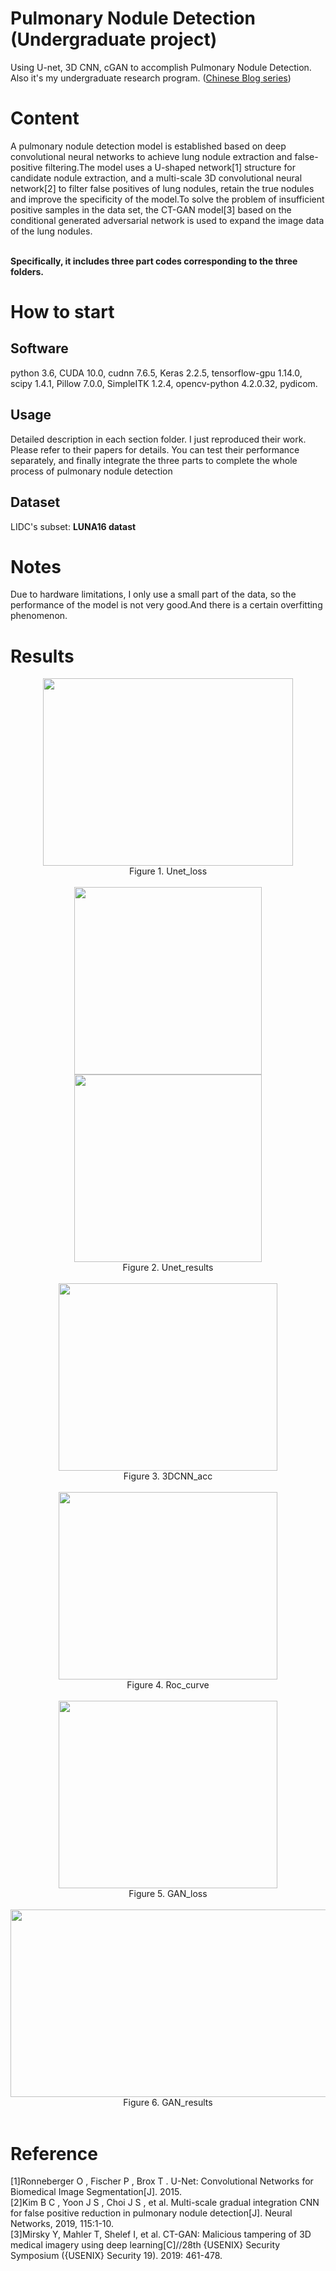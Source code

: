# Pulmonary Nodule Detection (Undergraduate project)
Using U-net, 3D CNN, cGAN to accomplish Pulmonary Nodule Detection. Also it's my undergraduate research program. ([Chinese Blog series](https://blog.csdn.net/liuz_notes/article/details/106438215))


# Content
A pulmonary nodule detection model is established based on deep convolutional neural networks to achieve lung nodule extraction and false-positive filtering.The model uses a U-shaped network[1] structure for candidate nodule extraction, and a multi-scale 3D convolutional neural network[2] to filter false positives of lung nodules, retain the true nodules and improve the specificity of the model.To solve the problem of insufficient positive samples in the data set, the CT-GAN model[3] based on the conditional generated adversarial network is used to expand the image data of the lung nodules.<br><br>

**Specifically, it includes three part codes corresponding to the three folders.**

# How to start
## Software
python 3.6, CUDA 10.0, cudnn 7.6.5, Keras 2.2.5, tensorflow-gpu 1.14.0, scipy 1.4.1, Pillow 7.0.0, SimpleITK 1.2.4, opencv-python 4.2.0.32,
pydicom.

## Usage
Detailed description in each section folder. I just reproduced their work. Please refer to their papers for details. You can test their performance separately, and finally integrate the three parts to complete the whole process of pulmonary nodule detection

## Dataset
LIDC's subset: **LUNA16 datast** 


# Notes
Due to hardware limitations, I only use a small part of the data, so the performance of the model is not very good.And there is a certain overfitting phenomenon.

# Results
<div align=center><img src="https://github.com/liuzwin98/Pulmonary-Nodule-Detection-Based-on-Deep-Learning/blob/master/Results/Unet_loss.jpg" width = "400" height = "300"> <br>
Figure 1. Unet_loss
</div><br>

<div align=center><img src="https://github.com/liuzwin98/Pulmonary-Nodule-Detection-Based-on-Deep-Learning/blob/master/Results/Unet_results.png" width = "300" height = "300"> 
  <img src="https://github.com/liuzwin98/Pulmonary-Nodule-Detection-Based-on-Deep-Learning/blob/master/Results/Unet_results2.png" width = "300" height = "300">
  <br>
Figure 2. Unet_results
</div><br>

<div align=center><img src="https://github.com/liuzwin98/Pulmonary-Nodule-Detection-Based-on-Deep-Learning/blob/master/Results/3DCNN_acc.jpg" width = "350" height = "300"> <br>
Figure 3. 3DCNN_acc
</div><br>

<div align=center><img src="https://github.com/liuzwin98/Pulmonary-Nodule-Detection-Based-on-Deep-Learning/blob/master/Results/Roc.png" width = "350" height = "300"> <br>
Figure 4. Roc_curve
</div><br>

<div align=center><img src="https://github.com/liuzwin98/Pulmonary-Nodule-Detection-Based-on-Deep-Learning/blob/master/Results/GAN_loss_curve.jpg" width = "350" height = "300"> <br>
Figure 5. GAN_loss
</div><br>

<div align=center><img src="https://github.com/liuzwin98/Pulmonary-Nodule-Detection-Based-on-Deep-Learning/blob/master/Results/GAN_results.png" width = "700" height = "300"> <br>
Figure 6. GAN_results
</div><br>


# Reference
[1]Ronneberger O , Fischer P , Brox T . U-Net: Convolutional Networks for Biomedical Image Segmentation[J]. 2015.<br>
[2]Kim B C , Yoon J S , Choi J S , et al. Multi-scale gradual integration CNN for false positive reduction in pulmonary nodule detection[J]. Neural Networks, 2019, 115:1-10.<br>
[3]Mirsky Y, Mahler T, Shelef I, et al. CT-GAN: Malicious tampering of 3D medical imagery using deep learning[C]//28th {USENIX} Security Symposium ({USENIX} Security 19). 2019: 461-478.<br>
